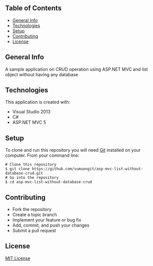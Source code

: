 ## Table of Contents
* [General Info](#general-info)
* [Technologies](#technologies)
* [Setup](#setup)
* [Contributing](#contributing)
* [License](#license)

## General Info
A sample application on CRUD operation using ASP.NET MVC and list object without having any database

## Technologies
This application is created with:
* Visual Studio 2013
* C# 
* ASP.NET MVC 5
	
## Setup
To clone and run this repository you will need [Git](https://git-scm.com/) installed on your computer. From your command line:

```
# Clone this repository
$ git clone https://github.com/sumuongit/asp-mvc-list-without-database-crud.git
# Go into the repository
$ cd asp-mvc-list-without-database-crud
```

## Contributing
* Fork the repository
* Create a topic branch
* Implement your feature or bug fix
* Add, commit, and push your changes
* Submit a pull request

## License
[MIT License](https://github.com/sumuongit/asp-mvc-list-without-database-crud/blob/master/LICENSE)
